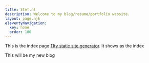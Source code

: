 ```yaml
---
title: Stef.nl
description: Welcome to my blog/resume/portfolio website.
layout: page.njk
eleventyNavigation:
  key: home
  order: 100
---
```


This is the index page [11ty static site generator](https://www.11ty.dev/). It shows as the index

This will be my new blog